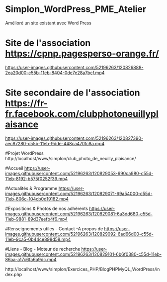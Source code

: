 # Simplon_WordPress_PME_Atelier
Amélioré un site existant avec Word Press

# Site de l'association https://cpnp.pagesperso-orange.fr/
https://user-images.githubusercontent.com/52196263/120826888-2ea20d00-c55b-11eb-8404-0de7e28a7bcf.mp4

# Site secondaire de l'association https://fr-fr.facebook.com/clubphotoneuillyplaisance
https://user-images.githubusercontent.com/52196263/120827390-aec87280-c55b-11eb-9dde-448ca470fc8a.mp4

#Projet WordPress http://localhost/www/simplon/club_photo_de_neuilly_plaisance/

#Accueil
https://user-images.githubusercontent.com/52196263/120829053-690ca980-c55d-11eb-8192-b575f0252f39.mp4

#Actualités & Programme
https://user-images.githubusercontent.com/52196263/120829071-69a54000-c55d-11eb-806c-104cb0d19182.mp4

#Expositions & Photos de nos adhèrents
https://user-images.githubusercontent.com/52196263/120829081-6a3dd680-c55d-11eb-9881-89d37eefb4f6.mp4

#Renseignements utiles - Contact -A propos de
https://user-images.githubusercontent.com/52196263/120829092-6ad66d00-c55d-11eb-9ca5-0b44ce898d58.mp4

#Liens - Blog - Moteur de recherche
https://user-images.githubusercontent.com/52196263/120829101-6b6f0380-c55d-11eb-86aa-a17c6fa6a9dc.mp4


http://localhost/www/simplon/Exercices_PHP/BlogPHPMyQL_WordPress/index.php
